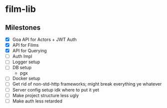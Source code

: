 # film-lib

## Milestones
- [x] Goa API for Actors + JWT Auth
- [x] API for Films
- [x] API for Querying
- [ ] Auth Impl
- [ ] Logger setup
- [ ] DB setup
  - pgx
- [ ] Docker setup
- [ ] Get rid of non-std-http frameworks; might break everything ye whatever
- [ ] Server config setup idk where to put it yet
- [ ] Make project structure less ugly
- [ ] Make auth less retarded
